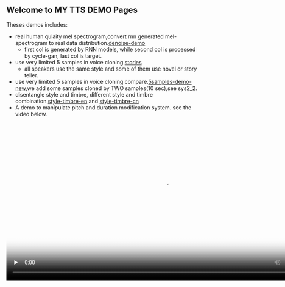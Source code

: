 ## Welcome to MY TTS DEMO Pages

Theses demos includes:
 - real human qulaity mel spectrogram,convert rnn generated mel-spectrogram to real data distribution.[denoise-demo](denoise-demo.html)
   - first col is generated by RNN models, while second col is processed by cycle-gan, last col is target.
 - use very limited 5 samples in voice cloning.[stories](DEMO-5.html)
   - all speakers use the same style and some of them use novel or story teller.
 - use very limited 5 samples in voice cloning compare.[5samples-demo-new](pps5.html),we add some samples cloned by TWO samples(10 sec),see sys2_2.
 - disentangle style and timbre, different style and timbre combination.[style-timbre-en](ENStory.html) and [style-timbre-cn](DEMO-StyleTimbre.html)
 - A demo to manipulate pitch and duration modification system. see the video below.



<video id="video" controls="" preload="none" poster="封面" width="832px">
      <source id="mp4" src="Pitch-Duration-Modify.mp4" type="video/mp4">
</videos>


